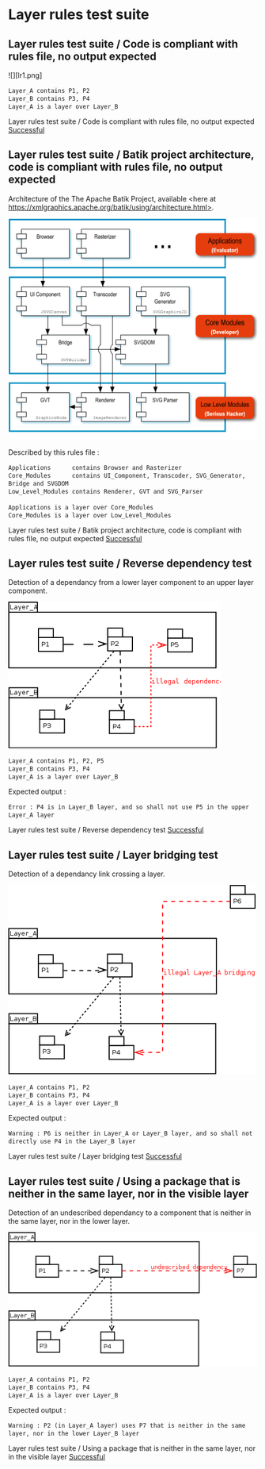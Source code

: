 
# Layer rules test suite



##  Layer rules test suite / Code is compliant with rules file, no output expected


  ![][lr1.png]

```
Layer_A contains P1, P2
Layer_B contains P3, P4
Layer_A is a layer over Layer_B
```


 Layer rules test suite / Code is compliant with rules file, no output expected [Successful]("tests-status#successful")

##  Layer rules test suite / Batik project architecture, code is compliant with rules file, no output expected

  Architecture of the The Apache Batik Project, available <here at https://xmlgraphics.apache.org/batik/using/architecture.html>.

  ![](batik.png)

  Described by this rules file :

```
Applications      contains Browser and Rasterizer
Core_Modules      contains UI_Component, Transcoder, SVG_Generator, Bridge and SVGDOM
Low_Level_Modules contains Renderer, GVT and SVG_Parser

Applications is a layer over Core_Modules
Core_Modules is a layer over Low_Level_Modules
```


 Layer rules test suite / Batik project architecture, code is compliant with rules file, no output expected [Successful]("tests-status#successful")

##  Layer rules test suite / Reverse dependency test

  Detection of a dependancy from a lower layer component to an upper layer component.

  ![](lr2.png)

```
Layer_A contains P1, P2, P5
Layer_B contains P3, P4
Layer_A is a layer over Layer_B
```

  Expected output :

```
Error : P4 is in Layer_B layer, and so shall not use P5 in the upper Layer_A layer
```


 Layer rules test suite / Reverse dependency test [Successful]("tests-status#successful")

##  Layer rules test suite / Layer bridging test

  Detection of a dependancy link crossing a layer.

  ![](lr3.png)

```
Layer_A contains P1, P2
Layer_B contains P3, P4
Layer_A is a layer over Layer_B
```

  Expected output :

```
Warning : P6 is neither in Layer_A or Layer_B layer, and so shall not directly use P4 in the Layer_B layer
```


 Layer rules test suite / Layer bridging test [Successful]("tests-status#successful")

##  Layer rules test suite / Using a package that is neither in the same layer, nor in the visible layer

  Detection of an undescribed dependancy to a component that is neither in the same layer, nor in the lower layer.

  ![](lr4.png)

```
Layer_A contains P1, P2
Layer_B contains P3, P4
Layer_A is a layer over Layer_B
```

  Expected output :

```
Warning : P2 (in Layer_A layer) uses P7 that is neither in the same layer, nor in the lower Layer_B layer
```


 Layer rules test suite / Using a package that is neither in the same layer, nor in the visible layer [Successful]("tests-status#successful")
